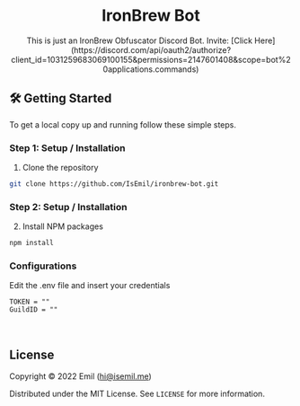 <!-- Title -->
<h1 align="center">IronBrew Bot</h1>
  <p align="center">
    This is just an IronBrew Obfuscator Discord Bot.
    Invite: [Click Here](https://discord.com/api/oauth2/authorize?client_id=1031259683069100155&permissions=2147601408&scope=bot%20applications.commands)
    <br />
</h1>

<!-- Getting Started -->

## 🛠 Getting Started

To get a local copy up and running follow these simple steps.
<br/>

<!-- Installation -->

### **Step 1:** Setup / Installation

1. Clone the repository

```sh
git clone https://github.com/IsEmil/ironbrew-bot.git
```

### **Step 2:** Setup / Installation

2. Install NPM packages

```sh
npm install
```

### Configurations

Edit the .env file and insert your credentials

```env
TOKEN = ""
GuildID = ""
```

<br/>

<!-- License -->
## License

Copyright © 2022 Emil (hi@isemil.me)

Distributed under the MIT License. See `LICENSE` for more information.
